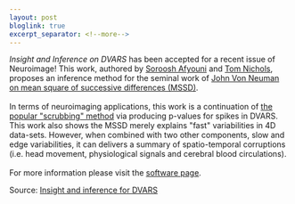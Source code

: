 ```yaml
---
layout: post
bloglink: true
excerpt_separator: <!--more-->
---
```


<i> Insight and Inference on DVARS </i>has been accepted for a recent issue of Neuroimage! <!--more-->
This work, authored by <a href="mailto:soroosh.afyouni@bdi.ox.ac.uk">Soroosh Afyouni</a> and <a href="mailto:thomas.nichols@bdi.ox.ac.uk">Tom Nichols</a>, proposes an inference method for the seminal work of <a href="https://www.jstor.org/stable/2235765?seq=1#page_scan_tab_contents">John Von Neuman on mean square of successive differences (MSSD)</a>. 
<br><br>In terms of neuroimaging applications, this work is a continuation of <a href="http://www.sciencedirect.com/science/article/pii/S1053811911011815?via%3Dihub"> the popular "scrubbing" method</a> via producing p-values for spikes in DVARS. This work also shows the MSSD merely explains "fast" variabilities in 4D data-sets. However, when combined with two other components, slow and edge variabilities, it can delivers a summary of spatio-temporal corruptions (i.e. head movement, physiological signals and cerebral blood circulations). 
<br><br>For more information please visit the <a href="http://www.nisox.org/Software/DSE/"> software page</a>.<br>

Source: <a href="https://www.sciencedirect.com/science/article/pii/S1053811917311229">Insight and inference for DVARS </a>
